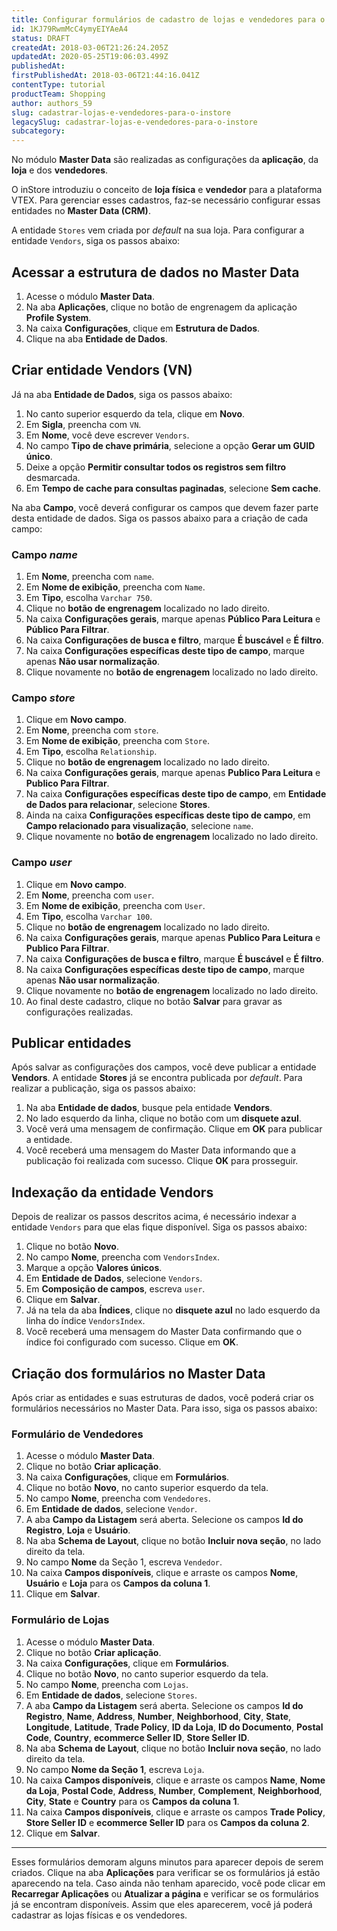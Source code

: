 ```yaml
---
title: Configurar formulários de cadastro de lojas e vendedores para o inStore
id: 1KJ79RwmMcC4ymyEIYAeA4
status: DRAFT
createdAt: 2018-03-06T21:26:24.205Z
updatedAt: 2020-05-25T19:06:03.499Z
publishedAt: 
firstPublishedAt: 2018-03-06T21:44:16.041Z
contentType: tutorial
productTeam: Shopping
author: authors_59
slug: cadastrar-lojas-e-vendedores-para-o-instore
legacySlug: cadastrar-lojas-e-vendedores-para-o-instore
subcategory: 
---
```


No módulo __Master Data__ são realizadas as configurações da __aplicação__, da __loja__ e dos __vendedores__.

O inStore introduziu o conceito de __loja física__ e __vendedor__ para a plataforma VTEX. Para gerenciar esses cadastros, faz-se necessário configurar essas entidades no __Master Data (CRM)__.

A entidade `Stores` vem criada por *default* na sua loja. Para configurar a entidade `Vendors`, siga os passos abaixo:

## Acessar a estrutura de dados no Master Data

1. Acesse o módulo __Master Data__.
2. Na aba __Aplicações__, clique no botão de engrenagem da aplicação __Profile System__.
3. Na caixa __Configurações__, clique em __Estrutura de Dados__.
4. Clique na aba __Entidade de Dados__.

## Criar entidade Vendors (VN)

Já na aba __Entidade de Dados__, siga os passos abaixo:

1. No canto superior esquerdo da tela, clique em __Novo__.
2. Em __Sigla__, preencha com `VN`.
3. Em __Nome__, você deve escrever `Vendors`.
4. No campo __Tipo de chave primária__, selecione a opção __Gerar um GUID único__.
5. Deixe a opção __Permitir consultar todos os registros sem filtro__ desmarcada.
6. Em __Tempo de cache para consultas paginadas__, selecione __Sem cache__.

Na aba __Campo__, você deverá configurar os campos que devem fazer parte desta entidade de dados. Siga os passos abaixo para a criação de cada campo:

### Campo *name*

1. Em __Nome__, preencha com `name`.
2. Em __Nome de exibição__, preencha com `Name`.
3. Em __Tipo__, escolha `Varchar 750`.
4. Clique no __botão de engrenagem__ localizado no lado direito.
5. Na caixa __Configurações gerais__, marque apenas __Público Para Leitura__ e __Público Para Filtrar__.
6. Na caixa __Configurações de busca e filtro__, marque __É buscável__ e __É filtro__.
7. Na caixa __Configurações específicas deste tipo de campo__, marque apenas __Não usar normalização__.
8. Clique novamente no __botão de engrenagem__ localizado no lado direito.

### Campo *store*

1. Clique em __Novo campo__.
2. Em __Nome__, preencha com `store`.
3. Em __Nome de exibição__, preencha com `Store`.
4. Em __Tipo__, escolha `Relationship`.
5. Clique no __botão de engrenagem__ localizado no lado direito.
6. Na caixa __Configurações gerais__, marque apenas __Publico Para Leitura__ e __Publico Para Filtrar__.
7. Na caixa __Configurações específicas deste tipo de campo__, em __Entidade de Dados para relacionar__, selecione __Stores__.
8. Ainda na caixa __Configurações específicas deste tipo de campo__, em __Campo relacionado para visualização__, selecione `name`.
9. Clique novamente no __botão de engrenagem__ localizado no lado direito.

### Campo *user*

1. Clique em __Novo campo__.
2. Em __Nome__, preencha com `user`.
3. Em __Nome de exibição__, preencha com `User`.
4. Em __Tipo__, escolha `Varchar 100`.
5. Clique no __botão de engrenagem__ localizado no lado direito.
6. Na caixa __Configurações gerais__, marque apenas __Publico Para Leitura__ e __Publico Para Filtrar__.
7. Na caixa __Configurações de busca e filtro__, marque __É buscável__ e __É filtro__.
8. Na caixa __Configurações específicas deste tipo de campo__, marque apenas __Não usar normalização__.
9. Clique novamente no __botão de engrenagem__ localizado no lado direito.
10. Ao final deste cadastro, clique no botão __Salvar__ para gravar as configurações realizadas.

## Publicar entidades

Após salvar as configurações dos campos, você deve publicar a entidade __Vendors__. A entidade __Stores__ já se encontra publicada por *default*. Para realizar a publicação, siga os passos abaixo:

1. Na aba __Entidade de dados__, busque pela entidade __Vendors__.
2. No lado esquerdo da linha, clique no botão com um __disquete azul__.
3. Você verá uma mensagem de confirmação. Clique em __OK__ para publicar a entidade.
4. Você receberá uma mensagem do Master Data informando que a publicação foi realizada com sucesso. Clique __OK__ para prosseguir.

## Indexação da entidade Vendors

Depois de realizar os passos descritos acima, é necessário indexar a entidade `Vendors` para que elas fique disponível. Siga os passos abaixo:

1. Clique no botão __Novo__.
2. No campo __Nome__, preencha com `VendorsIndex`.
3. Marque a opção __Valores únicos__.
4. Em __Entidade de Dados__, selecione `Vendors`.
5. Em __Composição de campos__, escreva `user`.
6. Clique em __Salvar__.
7. Já na tela da aba __Índices__, clique no __disquete azul__ no lado esquerdo da linha do índice `VendorsIndex`.
8. Você receberá uma mensagem do Master Data confirmando que o índice foi configurado com sucesso. Clique em __OK__.

## Criação dos formulários no Master Data

Após criar as entidades e suas estruturas de dados, você poderá criar os formulários necessários no Master Data. Para isso, siga os passos abaixo:

### Formulário de Vendedores

1. Acesse o módulo __Master Data__.
2. Clique no botão __Criar aplicação__.
3. Na caixa __Configurações__, clique em __Formulários__.
4. Clique no botão __Novo__, no canto superior esquerdo da tela.
5. No campo __Nome__, preencha com `Vendedores`.
6. Em __Entidade de dados__, selecione `Vendor`.
7. A aba __Campo da Listagem__ será aberta. Selecione os campos __Id do Registro__, __Loja__ e __Usuário__.
8. Na aba __Schema de Layout__, clique no botão __Incluir nova seção__, no lado direito da tela.
9. No campo __Nome__ da Seção 1, escreva `Vendedor`.
10. Na caixa __Campos disponíveis__, clique e arraste os campos __Nome__, __Usuário__ e __Loja__ para os __Campos da coluna 1__.
11. Clique em __Salvar__.

### Formulário de Lojas

1. Acesse o módulo __Master Data__.
2. Clique no botão __Criar aplicação__.
3. Na caixa __Configurações__, clique em __Formulários__.
4. Clique no botão __Novo__, no canto superior esquerdo da tela.
5. No campo __Nome__, preencha com `Lojas`.
6. Em __Entidade de dados__, selecione `Stores`.
7. A aba __Campo da Listagem__ será aberta. Selecione os campos __Id do Registro__, __Name__, __Address__, __Number__, __Neighborhood__, __City__, __State__, __Longitude__, __Latitude__, __Trade Policy__, __ID da Loja__, __ID do Documento__, __Postal Code__, __Country__, __ecommerce Seller ID__, __Store Seller ID__.
8. Na aba __Schema de Layout__, clique no botão __Incluir nova seção__, no lado direito da tela.
9. No campo __Nome da Seção 1__, escreva `Loja`.
10. Na caixa __Campos disponíveis__, clique e arraste os campos __Name__, __Nome da Loja__, __Postal Code__, __Address__, __Number__, __Complement__, __Neighborhood__, __City__, __State__ e __Country__ para os __Campos da coluna 1__.
11. Na caixa __Campos disponíveis__, clique e arraste os campos __Trade Policy__, __Store Seller ID__ e __ecommerce Seller ID__ para os __Campos da coluna 2__.
12. Clique em __Salvar__.

<hr>

Esses formulários demoram alguns minutos para aparecer depois de serem criados. Clique na aba __Aplicações__ para verificar se os formulários já estão aparecendo na tela. Caso ainda não tenham aparecido, você pode clicar em __Recarregar Aplicações__ ou __Atualizar a página__ e verificar se os formulários já se encontram disponíveis. Assim que eles aparecerem, você já poderá cadastrar as lojas físicas e os vendedores.
